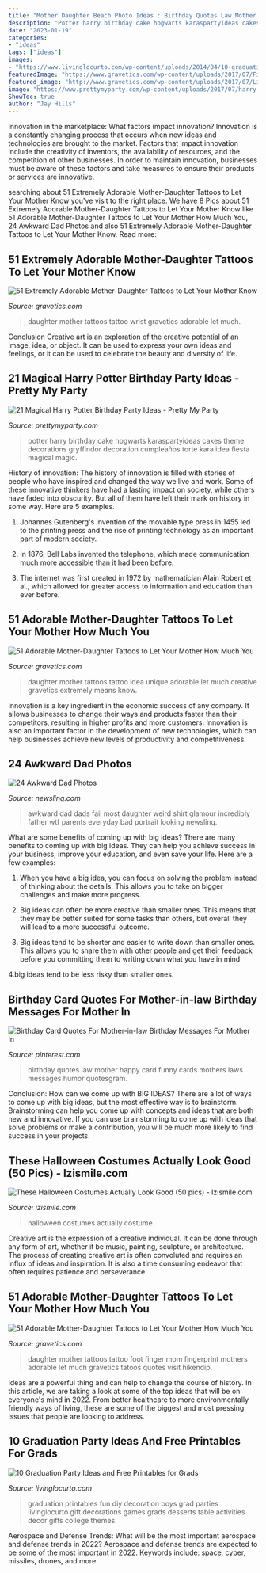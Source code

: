 ```yaml
---
title: "Mother Daughter Beach Photo Ideas : Birthday Quotes Law Mother Happy Card Funny Cards Mothers Laws Messages Humor Quotesgram"
description: "Potter harry birthday cake hogwarts karaspartyideas cakes theme decorations gryffindor decoration cumpleaños torte kara idea fiesta magical magic"
date: "2023-01-19"
categories:
- "ideas"
tags: ["ideas"]
images:
- "https://www.livinglocurto.com/wp-content/uploads/2014/04/10-graduation-party-ideas.jpg"
featuredImage: "https://www.gravetics.com/wp-content/uploads/2017/07/Finger-Print-Mother-Daughter-Tattoo-On-Foot.jpg"
featured_image: "http://www.gravetics.com/wp-content/uploads/2017/07/Little-Tattoo-On-Wrist.jpg"
image: "https://www.prettymyparty.com/wp-content/uploads/2017/07/harry-potter-birthday-cake-e1500691012615.jpg"
ShowToc: true
author: "Jay Hills"
---
```



Innovation in the marketplace: What factors impact innovation?
Innovation is a constantly changing process that occurs when new ideas and technologies are brought to the market. Factors that impact innovation include the creativity of inventors, the availability of resources, and the competition of other businesses. In order to maintain innovation, businesses must be aware of these factors and take measures to ensure their products or services are innovative.

	

		
searching about 51 Extremely Adorable Mother-Daughter Tattoos to Let Your Mother Know you've visit to the right place. We have 8 Pics about 51 Extremely Adorable Mother-Daughter Tattoos to Let Your Mother Know like 51 Adorable Mother-Daughter Tattoos to Let Your Mother How Much You, 24 Awkward Dad Photos and also 51 Extremely Adorable Mother-Daughter Tattoos to Let Your Mother Know. Read more:
		
    
## 51 Extremely Adorable Mother-Daughter Tattoos To Let Your Mother Know

<img loading=lazy src="http://www.gravetics.com/wp-content/uploads/2017/07/Little-Tattoo-On-Wrist.jpg" onerror="this.onerror=null;this.src='https://tse1.mm.bing.net/th?id=OIP.uNVGALFj5TsxN5dKb1VeZQHaJ4&amp;pid=15.1';" alt="51 Extremely Adorable Mother-Daughter Tattoos to Let Your Mother Know">

_Source: gravetics.com_

>daughter mother tattoos tattoo wrist gravetics adorable let much. 

	

Conclusion
Creative art is an exploration of the creative potential of an image, idea, or object. It can be used to express your own ideas and feelings, or it can be used to celebrate the beauty and diversity of life.

    
## 21 Magical Harry Potter Birthday Party Ideas - Pretty My Party

<img loading=lazy src="https://www.prettymyparty.com/wp-content/uploads/2017/07/harry-potter-birthday-cake-e1500691012615.jpg" onerror="this.onerror=null;this.src='https://tse2.mm.bing.net/th?id=OIP.qj0zmbtx7daxmAVyMjfIOQHaLH&amp;pid=15.1';" alt="21 Magical Harry Potter Birthday Party Ideas - Pretty My Party">

_Source: prettymyparty.com_

>potter harry birthday cake hogwarts karaspartyideas cakes theme decorations gryffindor decoration cumpleaños torte kara idea fiesta magical magic. 

	

History of innovation:
The history of innovation is filled with stories of people who have inspired and changed the way we live and work. Some of these innovative thinkers have had a lasting impact on society, while others have faded into obscurity. But all of them have left their mark on history in some way. Here are 5 examples.
1) Johannes Gutenberg's invention of the movable type press in 1455 led to the printing press and the rise of printing technology as an important part of modern society.

2) In 1876, Bell Labs invented the telephone, which made communication much more accessible than it had been before.

3) The internet was first created in 1972 by mathematician Alain Robert et al., which allowed for greater access to information and education than ever before.

    
## 51 Adorable Mother-Daughter Tattoos To Let Your Mother How Much You

<img loading=lazy src="https://www.gravetics.com/wp-content/uploads/2017/07/Creative-Mother-Daughter-Tattoo-Idea.jpg" onerror="this.onerror=null;this.src='https://tse2.mm.bing.net/th?id=OIP.DvA5oJYI4j1Ve3CSZ2q1dwHaHa&amp;pid=15.1';" alt="51 Adorable Mother-Daughter Tattoos to Let Your Mother How Much You">

_Source: gravetics.com_

>daughter mother tattoos tattoo idea unique adorable let much creative gravetics extremely means know. 

	

Innovation is a key ingredient in the economic success of any company. It allows businesses to change their ways and products faster than their competitors, resulting in higher profits and more customers. Innovation is also an important factor in the development of new technologies, which can help businesses achieve new levels of productivity and competitiveness.

    
## 24 Awkward Dad Photos

<img loading=lazy src="https://www.newslinq.com/wp-content/uploads/2014/05/dad-shirt-fail.png" onerror="this.onerror=null;this.src='https://tse2.mm.bing.net/th?id=OIP.tpUCI-zaKiZtEBJ_PpUpwAAAAA&amp;pid=15.1';" alt="24 Awkward Dad Photos">

_Source: newslinq.com_

>awkward dad dads fail most daughter weird shirt glamour incredibly father wtf parents everyday bad portrait looking newslinq. 

	

What are some benefits of coming up with big ideas?
There are many benefits to coming up with big ideas. They can help you achieve success in your business, improve your education, and even save your life. Here are a few examples:
1. When you have a big idea, you can focus on solving the problem instead of thinking about the details. This allows you to take on bigger challenges and make more progress.

2. Big ideas can often be more creative than smaller ones. This means that they may be better suited for some tasks than others, but overall they will lead to a more successful outcome.

3. Big ideas tend to be shorter and easier to write down than smaller ones. This allows you to share them with other people and get their feedback before you committing them to writing down what you have in mind.

4.big ideas tend to be less risky than smaller ones.

    
## Birthday Card Quotes For Mother-in-law Birthday Messages For Mother In

<img loading=lazy src="https://i.pinimg.com/736x/9b/9a/dd/9b9add6e8de8ea4fe311ecca8f207140--birthday-card-quotes-birthday-messages.jpg" onerror="this.onerror=null;this.src='https://tse1.mm.bing.net/th?id=OIP.66mGnKrv7FFtzQX-tdEyZQHaKe&amp;pid=15.1';" alt="Birthday Card Quotes For Mother-in-law Birthday Messages For Mother In">

_Source: pinterest.com_

>birthday quotes law mother happy card funny cards mothers laws messages humor quotesgram. 

	

Conclusion: How can we come up with BIG IDEAS?
There are a lot of ways to come up with big ideas, but the most effective way is to brainstorm. Brainstorming can help you come up with concepts and ideas that are both new and innovative. If you can use brainstorming to come up with ideas that solve problems or make a contribution, you will be much more likely to find success in your projects.

    
## These Halloween Costumes Actually Look Good (50 Pics) - Izismile.com

<img loading=lazy src="https://img.izismile.com/img/img12/20191024/640/these_halloween_costumes_actually_look_good_640_high_12.jpg" onerror="this.onerror=null;this.src='https://tse2.mm.bing.net/th?id=OIP.ULoDwwXZ7zMJolzkS8gO5gHaMc&amp;pid=15.1';" alt="These Halloween Costumes Actually Look Good (50 pics) - Izismile.com">

_Source: izismile.com_

>halloween costumes actually costume. 

	

Creative art is the expression of a creative individual. It can be done through any form of art, whether it be music, painting, sculpture, or architecture. The process of creating creative art is often convoluted and requires an influx of ideas and inspiration. It is also a time consuming endeavor that often requires patience and perseverance.

    
## 51 Adorable Mother-Daughter Tattoos To Let Your Mother How Much You

<img loading=lazy src="https://www.gravetics.com/wp-content/uploads/2017/07/Finger-Print-Mother-Daughter-Tattoo-On-Foot.jpg" onerror="this.onerror=null;this.src='https://tse4.mm.bing.net/th?id=OIP.--J0rJrQbl25hTZPZe1DJQHaHa&amp;pid=15.1';" alt="51 Adorable Mother-Daughter Tattoos to Let Your Mother How Much You">

_Source: gravetics.com_

>daughter mother tattoos tattoo foot finger mom fingerprint mothers adorable let much gravetics tatoos quotes visit hikendip. 

	

Ideas are a powerful thing and can help to change the course of history. In this article, we are taking a look at some of the top ideas that will be on everyone's mind in 2022. From better healthcare to more environmentally friendly ways of living, these are some of the biggest and most pressing issues that people are looking to address.

    
## 10 Graduation Party Ideas And Free Printables For Grads

<img loading=lazy src="https://www.livinglocurto.com/wp-content/uploads/2014/04/10-graduation-party-ideas.jpg" onerror="this.onerror=null;this.src='https://tse2.mm.bing.net/th?id=OIP.v7JWdH7r6S_M7C4k6ndmbgHaLH&amp;pid=15.1';" alt="10 Graduation Party Ideas and Free Printables for Grads">

_Source: livinglocurto.com_

>graduation printables fun diy decoration boys grad parties livinglocurto gift decorations games grads desserts table activities decor gifts college themes. 

	

Aerospace and Defense Trends: What will be the most important aerospace and defense trends in 2022?
Aerospace and defense trends are expected to be some of the most important in 2022. Keywords include: space, cyber, missiles, drones, and more.

